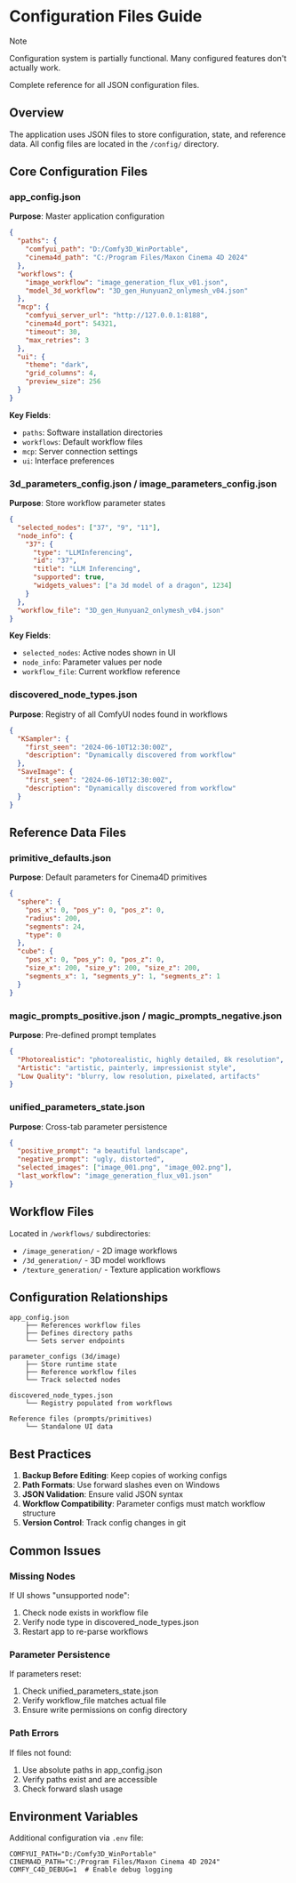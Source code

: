 # Configuration Files Guide

> [!NOTE]
> Configuration system is partially functional. Many configured features don't actually work.

Complete reference for all JSON configuration files.

## Overview

The application uses JSON files to store configuration, state, and reference data. All config files are located in the `/config/` directory.

## Core Configuration Files

### app_config.json
**Purpose**: Master application configuration

```json
{
  "paths": {
    "comfyui_path": "D:/Comfy3D_WinPortable",
    "cinema4d_path": "C:/Program Files/Maxon Cinema 4D 2024"
  },
  "workflows": {
    "image_workflow": "image_generation_flux_v01.json",
    "model_3d_workflow": "3D_gen_Hunyuan2_onlymesh_v04.json"
  },
  "mcp": {
    "comfyui_server_url": "http://127.0.0.1:8188",
    "cinema4d_port": 54321,
    "timeout": 30,
    "max_retries": 3
  },
  "ui": {
    "theme": "dark",
    "grid_columns": 4,
    "preview_size": 256
  }
}
```

**Key Fields**:
- `paths`: Software installation directories
- `workflows`: Default workflow files
- `mcp`: Server connection settings
- `ui`: Interface preferences

### 3d_parameters_config.json / image_parameters_config.json
**Purpose**: Store workflow parameter states

```json
{
  "selected_nodes": ["37", "9", "11"],
  "node_info": {
    "37": {
      "type": "LLMInferencing",
      "id": "37",
      "title": "LLM Inferencing",
      "supported": true,
      "widgets_values": ["a 3d model of a dragon", 1234]
    }
  },
  "workflow_file": "3D_gen_Hunyuan2_onlymesh_v04.json"
}
```

**Key Fields**:
- `selected_nodes`: Active nodes shown in UI
- `node_info`: Parameter values per node
- `workflow_file`: Current workflow reference

### discovered_node_types.json
**Purpose**: Registry of all ComfyUI nodes found in workflows

```json
{
  "KSampler": {
    "first_seen": "2024-06-10T12:30:00Z",
    "description": "Dynamically discovered from workflow"
  },
  "SaveImage": {
    "first_seen": "2024-06-10T12:30:00Z",
    "description": "Dynamically discovered from workflow"
  }
}
```

## Reference Data Files

### primitive_defaults.json
**Purpose**: Default parameters for Cinema4D primitives

```json
{
  "sphere": {
    "pos_x": 0, "pos_y": 0, "pos_z": 0,
    "radius": 200,
    "segments": 24,
    "type": 0
  },
  "cube": {
    "pos_x": 0, "pos_y": 0, "pos_z": 0,
    "size_x": 200, "size_y": 200, "size_z": 200,
    "segments_x": 1, "segments_y": 1, "segments_z": 1
  }
}
```

### magic_prompts_positive.json / magic_prompts_negative.json
**Purpose**: Pre-defined prompt templates

```json
{
  "Photorealistic": "photorealistic, highly detailed, 8k resolution",
  "Artistic": "artistic, painterly, impressionist style",
  "Low Quality": "blurry, low resolution, pixelated, artifacts"
}
```

### unified_parameters_state.json
**Purpose**: Cross-tab parameter persistence

```json
{
  "positive_prompt": "a beautiful landscape",
  "negative_prompt": "ugly, distorted",
  "selected_images": ["image_001.png", "image_002.png"],
  "last_workflow": "image_generation_flux_v01.json"
}
```

## Workflow Files

Located in `/workflows/` subdirectories:
- `/image_generation/` - 2D image workflows
- `/3d_generation/` - 3D model workflows
- `/texture_generation/` - Texture application workflows

## Configuration Relationships

```
app_config.json
    ├── References workflow files
    ├── Defines directory paths
    └── Sets server endpoints
    
parameter_configs (3d/image)
    ├── Store runtime state
    ├── Reference workflow files
    └── Track selected nodes
    
discovered_node_types.json
    └── Registry populated from workflows
    
Reference files (prompts/primitives)
    └── Standalone UI data
```

## Best Practices

1. **Backup Before Editing**: Keep copies of working configs
2. **Path Formats**: Use forward slashes even on Windows
3. **JSON Validation**: Ensure valid JSON syntax
4. **Workflow Compatibility**: Parameter configs must match workflow structure
5. **Version Control**: Track config changes in git

## Common Issues

### Missing Nodes
If UI shows "unsupported node":
1. Check node exists in workflow file
2. Verify node type in discovered_node_types.json
3. Restart app to re-parse workflows

### Parameter Persistence
If parameters reset:
1. Check unified_parameters_state.json
2. Verify workflow_file matches actual file
3. Ensure write permissions on config directory

### Path Errors
If files not found:
1. Use absolute paths in app_config.json
2. Verify paths exist and are accessible
3. Check forward slash usage

## Environment Variables

Additional configuration via `.env` file:
```env
COMFYUI_PATH="D:/Comfy3D_WinPortable"
CINEMA4D_PATH="C:/Program Files/Maxon Cinema 4D 2024"
COMFY_C4D_DEBUG=1  # Enable debug logging
```